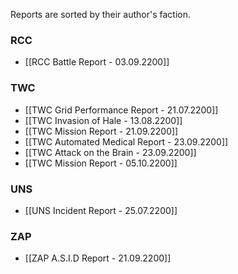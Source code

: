 Reports are sorted by their author's faction.

### RCC
- [[RCC Battle Report - 03.09.2200]]

### TWC
- [[TWC Grid Performance Report - 21.07.2200]]
- [[TWC Invasion of Hale - 13.08.2200]]
- [[TWC Mission Report - 21.09.2200]]
- [[TWC Automated Medical Report - 23.09.2200]]
- [[TWC Attack on the Brain - 23.09.2200]]
- [[TWC Mission Report - 05.10.2200]]

### UNS
- [[UNS Incident Report - 25.07.2200]]

### ZAP
- [[ZAP A.S.I.D Report - 21.09.2200]]


